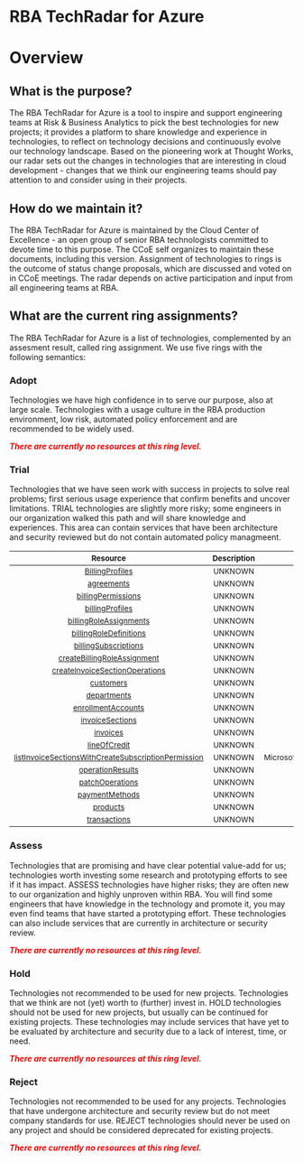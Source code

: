
RBA TechRadar for Azure
=======================

# Overview

## What is the purpose?


The RBA TechRadar for Azure is a tool to inspire and support engineering teams at Risk & Business Analytics to pick the best technologies for new projects; it provides a platform to share knowledge and experience in technologies, to reflect on technology decisions and continuously evolve our technology landscape.  Based on the pioneering work at Thought Works, our radar sets out the changes in technologies that are interesting in cloud development - changes that we think our engineering teams should pay attention to and consider using in their projects.
## How do we maintain it?


The RBA TechRadar for Azure is maintained by the Cloud Center of Excellence - an open group of senior RBA technologists committed to devote time to this purpose.  The CCoE self organizes to maintain these documents, including this version.  Assignment of technologies to rings is the outcome of status change proposals, which are discussed and voted on in CCoE meetings.  The radar depends on active participation and input from all engineering teams at RBA.
## What are the current ring assignments?


The RBA TechRadar for Azure is a list of technologies, complemented by an assesment result, called ring assignment.  We use five rings with the following semantics:
### Adopt


Technologies we have high confidence in to serve our purpose, also at large scale.  Technologies with a usage culture in the RBA production environment, low risk, automated policy enforcement and are recommended to be widely used.  
  
***<font color="red"> There are currently no resources at this ring level. </font>***
### Trial


Technologies that we have seen work with success in projects to solve real problems;  first serious usage experience that confirm benefits and uncover limitations.  TRIAL technologies are slightly more risky; some engineers in our organization walked this path and will share knowledge and experiences.  This area can contain services that have been architecture and security reviewed but do not contain automated policy managmeent.  

|<sub>Resource</sub>|<sub>Description</sub>|<sub>Path</sub>|<sub>Status</sub>|
| :---: | :---: | :---: | :---: |
|<sub>[BillingProfiles](https://github.com/openrba/python-azure-techradar/tree/master/Microsoft.Compute/billingAccounts/BillingProfiles)</sub>|<sub>UNKNOWN</sub>|<sub>Microsoft.Compute/billingAccounts/BillingProfiles</sub>|<sub>TRIAL</sub>|
|<sub>[agreements](https://github.com/openrba/python-azure-techradar/tree/master/Microsoft.Compute/billingAccounts/agreements)</sub>|<sub>UNKNOWN</sub>|<sub>Microsoft.Compute/billingAccounts/agreements</sub>|<sub>TRIAL</sub>|
|<sub>[billingPermissions](https://github.com/openrba/python-azure-techradar/tree/master/Microsoft.Compute/billingAccounts/billingPermissions)</sub>|<sub>UNKNOWN</sub>|<sub>Microsoft.Compute/billingAccounts/billingPermissions</sub>|<sub>TRIAL</sub>|
|<sub>[billingProfiles](https://github.com/openrba/python-azure-techradar/tree/master/Microsoft.Compute/billingAccounts/billingProfiles)</sub>|<sub>UNKNOWN</sub>|<sub>Microsoft.Compute/billingAccounts/billingProfiles</sub>|<sub>TRIAL</sub>|
|<sub>[billingRoleAssignments](https://github.com/openrba/python-azure-techradar/tree/master/Microsoft.Compute/billingAccounts/billingRoleAssignments)</sub>|<sub>UNKNOWN</sub>|<sub>Microsoft.Compute/billingAccounts/billingRoleAssignments</sub>|<sub>TRIAL</sub>|
|<sub>[billingRoleDefinitions](https://github.com/openrba/python-azure-techradar/tree/master/Microsoft.Compute/billingAccounts/billingRoleDefinitions)</sub>|<sub>UNKNOWN</sub>|<sub>Microsoft.Compute/billingAccounts/billingRoleDefinitions</sub>|<sub>TRIAL</sub>|
|<sub>[billingSubscriptions](https://github.com/openrba/python-azure-techradar/tree/master/Microsoft.Compute/billingAccounts/billingSubscriptions)</sub>|<sub>UNKNOWN</sub>|<sub>Microsoft.Compute/billingAccounts/billingSubscriptions</sub>|<sub>TRIAL</sub>|
|<sub>[createBillingRoleAssignment](https://github.com/openrba/python-azure-techradar/tree/master/Microsoft.Compute/billingAccounts/createBillingRoleAssignment)</sub>|<sub>UNKNOWN</sub>|<sub>Microsoft.Compute/billingAccounts/createBillingRoleAssignment</sub>|<sub>TRIAL</sub>|
|<sub>[createInvoiceSectionOperations](https://github.com/openrba/python-azure-techradar/tree/master/Microsoft.Compute/billingAccounts/createInvoiceSectionOperations)</sub>|<sub>UNKNOWN</sub>|<sub>Microsoft.Compute/billingAccounts/createInvoiceSectionOperations</sub>|<sub>TRIAL</sub>|
|<sub>[customers](https://github.com/openrba/python-azure-techradar/tree/master/Microsoft.Compute/billingAccounts/customers)</sub>|<sub>UNKNOWN</sub>|<sub>Microsoft.Compute/billingAccounts/customers</sub>|<sub>TRIAL</sub>|
|<sub>[departments](https://github.com/openrba/python-azure-techradar/tree/master/Microsoft.Compute/billingAccounts/departments)</sub>|<sub>UNKNOWN</sub>|<sub>Microsoft.Compute/billingAccounts/departments</sub>|<sub>TRIAL</sub>|
|<sub>[enrollmentAccounts](https://github.com/openrba/python-azure-techradar/tree/master/Microsoft.Compute/billingAccounts/enrollmentAccounts)</sub>|<sub>UNKNOWN</sub>|<sub>Microsoft.Compute/billingAccounts/enrollmentAccounts</sub>|<sub>TRIAL</sub>|
|<sub>[invoiceSections](https://github.com/openrba/python-azure-techradar/tree/master/Microsoft.Compute/billingAccounts/invoiceSections)</sub>|<sub>UNKNOWN</sub>|<sub>Microsoft.Compute/billingAccounts/invoiceSections</sub>|<sub>TRIAL</sub>|
|<sub>[invoices](https://github.com/openrba/python-azure-techradar/tree/master/Microsoft.Compute/billingAccounts/invoices)</sub>|<sub>UNKNOWN</sub>|<sub>Microsoft.Compute/billingAccounts/invoices</sub>|<sub>TRIAL</sub>|
|<sub>[lineOfCredit](https://github.com/openrba/python-azure-techradar/tree/master/Microsoft.Compute/billingAccounts/lineOfCredit)</sub>|<sub>UNKNOWN</sub>|<sub>Microsoft.Compute/billingAccounts/lineOfCredit</sub>|<sub>TRIAL</sub>|
|<sub>[listInvoiceSectionsWithCreateSubscriptionPermission](https://github.com/openrba/python-azure-techradar/tree/master/Microsoft.Compute/billingAccounts/listInvoiceSectionsWithCreateSubscriptionPermission)</sub>|<sub>UNKNOWN</sub>|<sub>Microsoft.Compute/billingAccounts/listInvoiceSectionsWithCreateSubscriptionPermission</sub>|<sub>TRIAL</sub>|
|<sub>[operationResults](https://github.com/openrba/python-azure-techradar/tree/master/Microsoft.Compute/billingAccounts/operationResults)</sub>|<sub>UNKNOWN</sub>|<sub>Microsoft.Compute/billingAccounts/operationResults</sub>|<sub>TRIAL</sub>|
|<sub>[patchOperations](https://github.com/openrba/python-azure-techradar/tree/master/Microsoft.Compute/billingAccounts/patchOperations)</sub>|<sub>UNKNOWN</sub>|<sub>Microsoft.Compute/billingAccounts/patchOperations</sub>|<sub>TRIAL</sub>|
|<sub>[paymentMethods](https://github.com/openrba/python-azure-techradar/tree/master/Microsoft.Compute/billingAccounts/paymentMethods)</sub>|<sub>UNKNOWN</sub>|<sub>Microsoft.Compute/billingAccounts/paymentMethods</sub>|<sub>TRIAL</sub>|
|<sub>[products](https://github.com/openrba/python-azure-techradar/tree/master/Microsoft.Compute/billingAccounts/products)</sub>|<sub>UNKNOWN</sub>|<sub>Microsoft.Compute/billingAccounts/products</sub>|<sub>TRIAL</sub>|
|<sub>[transactions](https://github.com/openrba/python-azure-techradar/tree/master/Microsoft.Compute/billingAccounts/transactions)</sub>|<sub>UNKNOWN</sub>|<sub>Microsoft.Compute/billingAccounts/transactions</sub>|<sub>TRIAL</sub>|

### Assess


Technologies that are promising and have clear potential value-add for us; technologies worth investing some research and prototyping efforts to see if it has impact.  ASSESS technologies have higher risks;  they are often new to our organization and highly unproven within RBA.  You will find some engineers that have knowledge in the technology and promote it, you may even find teams that have started a prototyping effort.  These technologies can also include services that are currently in architecture or security review.  
  
***<font color="red"> There are currently no resources at this ring level. </font>***
### Hold


Technologies not recommended to be used for new projects. Technologies that we think are not (yet) worth to (further) invest in.  HOLD technologies should not be used for new projects, but usually can be continued for existing projects.  These technologies may include services that have yet to be evaluated by architecture and security due to a lack of interest, time, or need.  
  
***<font color="red"> There are currently no resources at this ring level. </font>***
### Reject


Technologies not recommended to be used for any projects. Technologies that have undergone architecture and security review but do not meet company standards for use.  REJECT technologies should never be used on any project and should be considered deprecated for existing projects.  
  
***<font color="red"> There are currently no resources at this ring level. </font>***